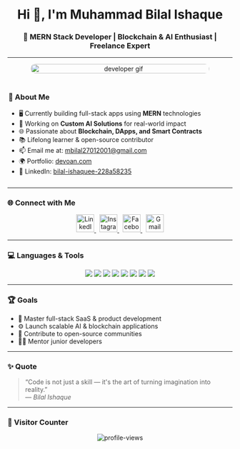 <h1 align="center">Hi 👋, I'm Muhammad Bilal Ishaque</h1>
<h3 align="center">🚀 MERN Stack Developer | Blockchain & AI Enthusiast | Freelance Expert</h3>

---

<div align="center" style="display: flex; flex-wrap: wrap; justify-content: center; align-items: flex-start; gap: 20px;">

  <!-- Profile Image -->
  <div style="flex: 1; min-width: 280px; max-width: 400px;">
    <img src="https://cdn.dribbble.com/users/1162077/screenshots/3848914/programmer.gif" alt="developer gif" style="width: 100%; height: auto; border-radius: 10px;" />
  </div>

  <!-- About Me Section -->
  <div style="flex: 1; min-width: 280px; max-width: 500px; text-align: left;">
    
  <h3>💫 About Me</h3>

  - 🖥️ Currently building full-stack apps using <strong>MERN</strong> technologies  
  - 🤖 Working on <strong>Custom AI Solutions</strong> for real-world impact  
  - 🌐 Passionate about <strong>Blockchain, DApps, and Smart Contracts</strong>  
  - 📚 Lifelong learner & open-source contributor  
  - 📫 Email me at: <a href="mailto:mbilal27012001@gmail.com">mbilal27012001@gmail.com</a>  
  - 🌍 Portfolio: <a href="https://devoan.com">devoan.com</a>  
  - 💼 LinkedIn: <a href="https://www.linkedin.com/in/bilal-ishaquee-228a58235/">bilal-ishaquee-228a58235</a>

  </div>

</div>

---

### 🌐 Connect with Me

<p align="center">
  <a href="https://www.linkedin.com/in/bilal-ishaquee-228a58235/" target="_blank">
    <img src="https://img.icons8.com/color/48/linkedin.png" alt="LinkedIn" width="40" />
  </a>
  &nbsp;
  <a href="https://www.instagram.com/bilal_ishaquee/" target="_blank">
    <img src="https://img.icons8.com/color/48/instagram-new--v1.png" alt="Instagram" width="40" />
  </a>
  &nbsp;
  <a href="https://www.facebook.com/share/1972SESvNW/?mibextid=wwXIfr" target="_blank">
    <img src="https://img.icons8.com/color/48/facebook-new.png" alt="Facebook" width="40" />
  </a>
  &nbsp;
  <a href="mailto:mbilal27012001@gmail.com" target="_blank">
    <img src="https://img.icons8.com/color/48/gmail-new.png" alt="Gmail" width="40" />
  </a>
</p>

---

### 💻 Languages & Tools

<p align="center">
  <img src="https://img.shields.io/badge/React-20232A?style=flat&logo=react&logoColor=61DAFB" />
  <img src="https://img.shields.io/badge/Node.js-339933?style=flat&logo=node.js&logoColor=white" />
  <img src="https://img.shields.io/badge/Express.js-000000?style=flat&logo=express&logoColor=white" />
  <img src="https://img.shields.io/badge/MongoDB-4DB33D?style=flat&logo=mongodb&logoColor=white" />
  <img src="https://img.shields.io/badge/TailwindCSS-38B2AC?style=flat&logo=tailwind-css&logoColor=white" />
  <img src="https://img.shields.io/badge/TypeScript-007ACC?style=flat&logo=typescript&logoColor=white" />
  <img src="https://img.shields.io/badge/Solidity-363636?style=flat&logo=solidity&logoColor=white" />
  <img src="https://img.shields.io/badge/OpenAI-412991?style=flat&logo=openai&logoColor=white" />
</p>

---

### 🏆 Goals

- 🌟 Master full-stack SaaS & product development  
- ⚙️ Launch scalable AI & blockchain applications  
- 📘 Contribute to open-source communities  
- 🧑‍🏫 Mentor junior developers  

---

### ✨ Quote

> “Code is not just a skill — it's the art of turning imagination into reality.”  
> — *Bilal Ishaque*

---

### 📍 Visitor Counter

<p align="center">
  <img src="https://komarev.com/ghpvc/?username=Bilalishaquee&label=Visitors&color=0e75b6&style=flat" alt="profile-views" />
</p>
